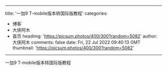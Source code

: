 
---
title: '一加9 T-mobile版本转国际版教程'
categories: 
 - 博客
 - 大侠阿木
 - 首页
headimg: 'https://picsum.photos/400/300?random=5082'
author: 大侠阿木
comments: false
date: Fri, 22 Jul 2022 09:40:13 GMT
thumbnail: 'https://picsum.photos/400/300?random=5082'
---

<div>   
一加9 T-mobile版本转国际版教程  
</div>
            